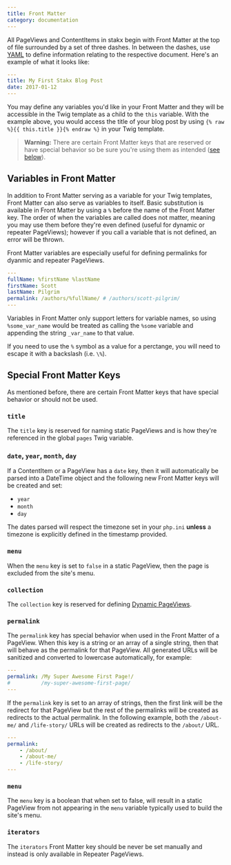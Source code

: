 ```yaml
---
title: Front Matter
category: documentation
---
```


All PageViews and ContentItems in stakx begin with Front Matter at the top of file surrounded by a set of three dashes. In between the dashes, use [YAML](http://yaml.org/) to define information relating to the respective document. Here's an example of what it looks like:

```yaml
---
title: My First Stakx Blog Post
date: 2017-01-12
---
```

You may define any variables you'd like in your Front Matter and they will be accessible in the Twig template as a child to the `this` variable. With the example above, you would access the title of your blog post by using `{% raw %}{{ this.title }}{% endraw %}` in your Twig template.

> **Warning:** There are certain Front Matter keys that are reserved or have special behavior so be sure you're using them as intended ([see below](#special-front-matter-keys)).

## Variables in Front Matter

In addition to Front Matter serving as a variable for your Twig templates, Front Matter can also serve as variables to itself. Basic substitution is available in Front Matter by using a `%` before the name of the Front Matter key. The order of when the variables are called does not matter, meaning you may use them before they're even defined (useful for dynamic or repeater PageViews); however if you call a variable that is not defined, an error will be thrown.

Front Matter variables are especially useful for defining permalinks for dyanmic and repeater PageViews.

```yaml
---
fullName: %firstName %lastName
firstName: Scott
lastName: Pilgrim
permalink: /authors/%fullName/ # /authors/scott-pilgrim/
---
```

Variables in Front Matter only support letters for variable names, so using `%some_var_name` would be treated as calling the `%some` variable and appending the string `_var_name` to that value.

If you need to use the `%` symbol as a value for a perctange, you will need to escape it with a backslash (i.e. `\%`).

##  Special Front Matter Keys

As mentioned before, there are certain Front Matter keys that have special behavior or should not be used.

### `title`

The `title` key is reserved for naming static PageViews and is how they're referenced in the global `pages` Twig variable.

### `date`, `year`, `month`, `day`

If a ContentItem or a PageView has a `date` key, then it will automatically be parsed into a DateTime object and the following new Front Matter keys will be created and set:

- `year`
- `month`
- `day`

The dates parsed will respect the timezone set in your `php.ini` **unless** a timezone is explicitly defined in the timestamp provided.

### `menu`

When the `menu` key is set to `false` in a static PageView, then the page is excluded from the site's menu.

### `collection`

The `collection` key is reserved for defining [Dynamic PageViews](#).

### `permalink`

The `permalink` key has special behavior when used in the Front Matter of a PageView. When this key is a string or an array of a single string, then that will behave as the permalink for that PageView. All generated URLs will be sanitized and converted to lowercase automatically, for example:

```yaml
---
permalink: /My Super Awesome First Page!/
#          /my-super-awesome-first-page/
---
```

If the `permalink` key is set to an array of strings, then the first link will be the redirect for that PageView but the rest of the permalinks will be created as redirects to the actual permalink. In the following example, both the `/about-me/` and `/life-story/` URLs will be created as redirects to the `/about/` URL.

```yaml
---
permalink:
    - /about/
    - /about-me/
    - /life-story/
---
```

### `menu`

The `menu` key is a boolean that when set to false, will result in a static PageView from not appearing in the `menu` variable typically used to build the site's menu.

### `iterators`

The `iterators` Front Matter key should be never be set manually and instead is only available in Repeater PageViews.
